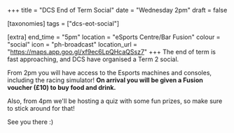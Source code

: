 +++
title = "DCS End of Term Social"
date = "Wednesday 2pm"
draft = false

[taxonomies]
tags = ["dcs-eot-social"]

[extra]
end_time = "5pm"
location = "eSports Centre/Bar Fusion"
colour = "social"
icon = "ph-broadcast"
location_url = "https://maps.app.goo.gl/xf9ec6LpQHcaQSsz7"
+++
The end of term is fast approaching, and DCS have organised a Term 2 social.

From 2pm you will have access to the Esports machines and consoles, including the racing simulator! **On arrival you will be given a Fusion voucher (£10) to buy food and drink.**

Also, from 4pm we'll be hosting a quiz with some fun prizes, so make sure to stick around for that!

See you there :) 
